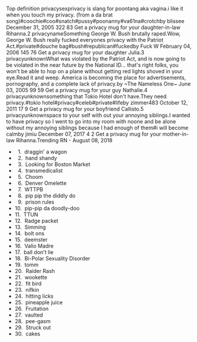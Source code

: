Top definition privacysexprivacy is slang for poontang aka vagina.i like it when you touch my privacy. (from a da brat song)#coochie#coo#snatch#pussy#poonanny#va61na#crotchby blissee December 31, 2005 322 83 Get a privacy mug for your daughter-in-law Rihanna.2 privacynameSomething George W. Bush brutally raped.Wow, George W. Bush really fucked everyones privacy with the Patriot Act.#private#douche bag#bush#republican#fuckedby Fuck W February 04, 2006 145 76 Get a privacy mug for your daughter Julia.3 privacyunknownWhat was violated by the Patriot Act, and is now going to be violated in the near future by the National ID... that's right folks, you won't be able to hop on a plane without getting red lights shoved in your eye.Read it and weep. America is becoming the place for advertisements, pornography, and a complete lack of privacy.by ~The Nameless One~ June 03, 2005 99 59 Get a privacy mug for your guy Nathalie.4 privacyunknownsomething that Tokio Hotel don't have.They need privacy.#tokio hotel#privacy#celeb#private#lifeby zimmer483 October 12, 2011 17 9 Get a privacy mug for your boyfriend Callisto.5 privacyunknownspace to your self with out your annoying siblings.I wanted to have privacy so I went to go into my room with noone and be alone without my annoying siblings because I had enough of them#i will become calmby jimiu December 07, 2017 4 2 Get a privacy mug for your mother-in-law Rihanna.Trending RN - August 08, 2018

*     1.  draggin' a wagon
*     2.  hand shandy
*     3.  Looking for Boston Market
*     4.  transmedicalist
*     5.  Choom
*     6.  Denver Omelette
*     7.  WTTPB
*     8.  pip pip the diddly do
*     9.  prison rules
*   10.  pip-pip da doodly-doo
*   11.  TTUN
*   12.  Radge packet
*   13.  Simming
*   14.  bolt ons
*   15.  deemster
*   16.  Valio Madre
*   17.  ball don't lie
*   18.  Bi-Polar Sexuality Disorder
*   19.  tomm
*   20.  Raider Rash
*   21.  wookette
*   22.  fit bird
*   23.  nifkin
*   24.  hitting licks
*   25.  pineapple juice
*   26.  Fruitation
*   27.  vaulted
*   28.  pee-gasm
*   29.  Struck out
*   30.  cakes